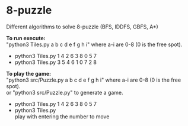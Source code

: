 # 8-puzzle
 Different algorithms to solve 8-puzzle (BFS, IDDFS, GBFS, A*)


**To run execute:**\
"python3 Tiles.py a b c d e f g h i" where a-i are 0-8 (0 is the free spot).
* python3 Tiles.py 1 4 2 6 3 8 0 5 7
* python3 Tiles.py 3 5 4 6 1 0 7 2 8

**To play the game:**\
"python3 src/Puzzle.py a b c d e f g h i" where a-i are 0-8 (0 is the free spot).\
or "python3 src/Puzzle.py" to generate a game.
* python3 Tiles.py 1 4 2 6 3 8 0 5 7
* python3 Tiles.py\
play with entering the number to move